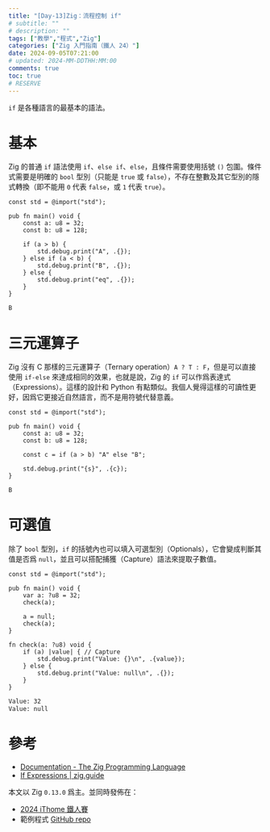 ```yaml
---
title: "[Day-13]Zig：流程控制 if"
# subtitle: ""
# description: ""
tags: ["教學","程式","Zig"]
categories: ["Zig 入門指南（鐵人 24）"]
date: 2024-09-05T07:21:00
# updated: 2024-MM-DDTHH:MM:00
comments: true
toc: true
# RESERVE
---
```


`if` 是各種語言的最基本的語法。

<!-- more -->

# 基本

Zig 的普通 `if` 語法使用 `if`、`else if`、`else`，且條件需要使用括號 `()` 包圍。條件式需要是明確的 `bool` 型別（只能是 `true` 或 `false`），不存在整數及其它型別的隱式轉換（即不能用 `0` 代表 `false`，或 `1` 代表 `true`）。

```zig
const std = @import("std");

pub fn main() void {
    const a: u8 = 32;
    const b: u8 = 128;

    if (a > b) {
        std.debug.print("A", .{});
    } else if (a < b) {
        std.debug.print("B", .{});
    } else {
        std.debug.print("eq", .{});
    }
}
```

```bash
B
```

# 三元運算子

Zig 沒有 C 那樣的三元運算子（Ternary operation）`A ? T : F`，但是可以直接使用 `if-else` 來達成相同的效果，也就是說，Zig 的 `if` 可以作爲表達式（Expressions）。這樣的設計和 Python 有點類似。我個人覺得這樣的可讀性更好，因爲它更接近自然語言，而不是用符號代替意義。

```zig
const std = @import("std");

pub fn main() void {
    const a: u8 = 32;
    const b: u8 = 128;

    const c = if (a > b) "A" else "B";

    std.debug.print("{s}", .{c});
}
```

```bash
B
```

# 可選值

除了 `bool` 型別，`if` 的括號內也可以填入可選型別（Optionals），它會變成判斷其值是否爲 `null`，並且可以搭配捕獲（Capture）語法來提取子數值。

```zig
const std = @import("std");

pub fn main() void {
    var a: ?u8 = 32;
    check(a);

    a = null;
    check(a);
}

fn check(a: ?u8) void {
    if (a) |value| { // Capture
        std.debug.print("Value: {}\n", .{value});
    } else {
        std.debug.print("Value: null\n", .{});
    }
}
```

```bash
Value: 32
Value: null
```

# 參考

- [Documentation - The Zig Programming Language](https://ziglang.org/documentation/0.13.0/#if)
- [If Expressions | zig.guide](https://zig.guide/language-basics/if)

本文以 Zig `0.13.0` 爲主。並同時發佈在：

- [2024 iThome 鐵人賽](https://ithelp.ithome.com.tw/articles/10347981)
- 範例程式 [GitHub repo](https://github.com/ziteh/zig-learn-it24/tree/main/if)
